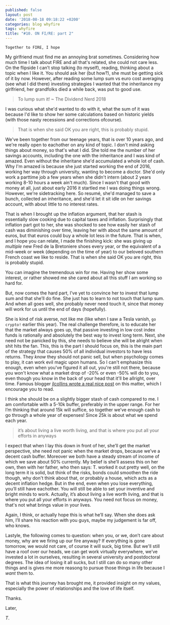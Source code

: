 ```yaml
---
published: false
layout: post
date: '2018-08-18 09:18:22 +0200'
categories: blog whyfire
tags: whyfire
title: "#10. ON FI/RE: part 2"
---
```


`Together to FIRE, I hope`

My girlfriend must find me an annoying brat sometimes. Considering how much time I talk about FIRE and all that's related, she could not care less. On the flipside I can’t stop talking (to myself), reading, thinking about a topic when I like it. You should ask her (but how?), she must be getting sick of it by now. However, after reading some lump sum vs euro cost averaging (see what I did there) investing strategies I wanted that the inheritance my girlfriend, her grandfolks died a while back, was put to good use.
>To lump sum it! ~ The Dividend Nerd 2018

I was curious what she'd wanted to do with it, what the sum of it was because I'd like to show her some calculations based on historic yields (with those nasty recessions and corrections ofcourse). 

>That is when she said OK you are right, this is probably stupid. 

We've been together from our teenage years, that is over 10 years ago, and we're really open to eachother on any kind of topic. I don't mind asking things about money, so that's what I did. She told me the number of her savings accounts, including the one with the inheritance and I was kind of amazed. Even without the inheritane she'd accumulated a whole lot of cash. Why I'm amazed is because she just started working the end of 2016, working her way through university, wanting to become a doctor. She'd only work a parttime job a few years when she didn't intern (about 2 years working 8-10 hours a week ain't much). Since I wasn't that good with money at all, just about early 2016 it startled me I was doing things wrong. However, we're sidetracking here. So resumé, she'd managed to save a bunch, collected an inheritance, and she'd let it sit idle on her savings account, with about little to no interest rates. 

That is when I brought up the inflation argument, that her stash is essentially slow cooking due to capital taxes and inflation. Surprisingly that inflation part got to her, she was shocked to see how easily her stash of cash was diminishing over time, leaving her with about the same amount of euros, but that euros could buy a whole lot less in the future. That is when, and I hope you can relate, I made the finishing kick: she was giving up *multiple* new Fred de la Bretoniere shoes every year, or the equivalent of a mid-week or week (depending on the time of year) to our beloved southern French coast we like to reside. That is when she said OK you are right, this is probably stupid. 

You can imagine the tremendous win for me. Having her show some interest, or rather showed me she cared about all this stuff I am working so hard for. 

But, now comes the hard part, I’ve yet to convince her to invest that lump sum and that she’ll do fine. She just has to learn to not touch that lump sum. And when all goes well, she probably never need touch it, since that money will work for us until the end of days (hopefully).

She is kind of risk averse, not like me (like when I saw a Tesla vanish, `go crypto!` earlier this year). The real challenge therefore, is to educate her that the market always goes up, that passive investing in low cost index funds is rationally and absolutely the best way to invest long term. Next, she need not be panicked by this, she needs to believe she will be alright when shit hits the fan. This, this is the part I should focus on, this is the main part of the strategy that causes 50% of all individual investors to have less returns. They *know* they should not panic sell, but when psychology comes to play, it can work evil magic upon humans. So I can't emphasize this enough, even when you've figured it all out, you're still not there, because you won't know what a market drop of -20% or even -50% will do to you, even though you know in the back of your head that it'll be allright, over time. Famous blogger [jlcollins wrote a real nice post](https://jlcollinsnh.com/2018/03/16/stocks-part-xxxii-why-you-should-not-be-in-the-stock-market/) on this matter, which I encourage you to read.

 I think she should be on a slightly bigger stash of cash compared to me. I am comfortable with a 5-10k buffer, preferably in the upper range. For her I’m thinking that around 15k will suffice, so together we’ve enough cash to go through a whole year of expenses! Since 25k is about what we spend each year. 

>it’s about living a live worth living, and that is where you put all your efforts in anyways

I expect that when I lay this down in front of her, she’ll get the market perspective, she need not panic when the market drops, because we’ve a decent cash buffer. Moreover we both have a steady stream of income of which we save about 50% currently. My belief is she’ll assess this on her own, then with her father, who then says: T. worked it out pretty well, on the long term it is solid, but think of the risks, bonds could smoothen the ride though, why don't think about that, or probably a house, which acts as a decent inflation hedge. But in the end, even when you lose everything, you’ll still have eachother. You will still be able to set your inventive and bright minds to work. Actually, it’s about living a live worth living, and that is where you put all your efforts in anyways. You need not focus on money, that's not what brings value in your lives.

Again, I think, or actually hope this is what he’ll say. When she does ask him, I’ll share his reaction with you guys, maybe my judgement is far off, who knows.

Lastyle, the following comes to question: when you, or we, don’t care about money, why are we firing up our fire anyway? If everything is gone tomorrow, we would not care, of course it will suck, big time. But we'll still have a roof over our heads, we can get work virtually everywhere, we’ve invested a lot in ourselves, resulting in several university and postdoctoral degrees. The idea of losing it all sucks, but I still can do so many other things and is gives me more reasong to pursue those things in life because I *want* them to. 

That is what this journey has brought me, it provided insight on my values, especially the power of relationships and the love of life itself.

Thanks.

Later,

*T*.